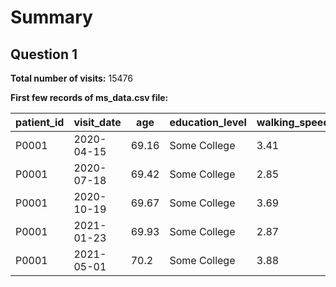 # **Summary**
## **Question 1**
**Total number of visits:**
   15476

**First few records of ms_data.csv file:**

| patient_id | visit_date | age | education_level | walking_speed |
|------------|------------|-----|-----------------|---------------|
| P0001 | 2020-04-15 | 69.16 | Some College | 3.41 |
| P0001 | 2020-07-18 | 69.42 | Some College | 2.85 |
| P0001 | 2020-10-19 | 69.67 | Some College | 3.69 |
| P0001 | 2021-01-23 | 69.93 | Some College | 2.87 |
| P0001 | 2021-05-01 | 70.2 | Some College | 3.88 |
